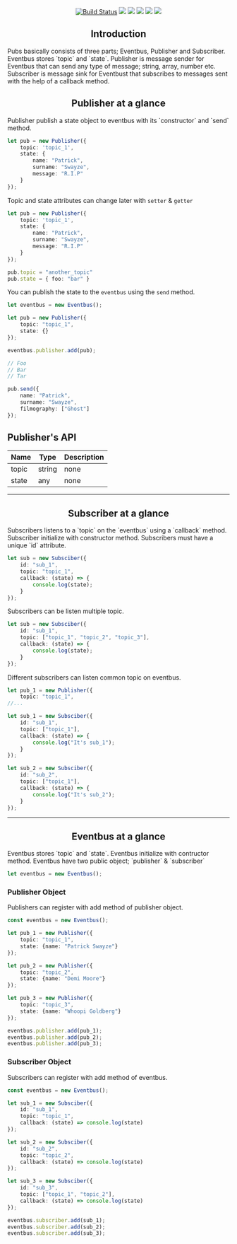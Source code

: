 <p align="center">
    <a href="https://circleci.com/gh/gunerkaanalkim/pubs/tree/dev"><img src="https://circleci.com/gh/gunerkaanalkim/pubs.svg?style=shield" alt="Build Status"></a>
    <a href="https://codecov.io/gh/gunerkaanalkim/pub-sub"><img src="https://codecov.io/gh/gunerkaanalkim/pub-sub/branch/master/graph/badge.svg" /></a>
    <a href="https://opensource.org/licenses/MIT"><img src="https://img.shields.io/badge/License-MIT-green.svg"/></a>
    <a href="https://github.com/gunerkaanalkim/pubs/issues"><img src="https://img.shields.io/github/issues/gunerkaanalkim/pubs?color=red"/></a>
    <a href="https://www.npmjs.com/package/pubs-js"><img src="https://img.shields.io/github/issues-closed/gunerkaanalkim/pubs?color=green"/></a>
    <a href="https://www.npmjs.com/package/pubs-js"><img src="https://img.shields.io/npm/v/pubs-js.svg?color=yellow"/></a>
</p>

<h2 align="center">Introduction </h2>
Pubs basically consists of three parts; Eventbus, Publisher and Subscriber.
Eventbus stores `topic` and `state`. 
Publisher is message sender for Eventbus that can send any type of message; string, array, number etc.
Subscriber is message sink for Eventbust that subscribes to messages sent with the help of a callback method.

<h2 align="center">Publisher at a glance </h2>
Publisher publish a state object to eventbus with its `constructor` and `send` method.

````typescript
let pub = new Publisher({
    topic: 'topic_1',
    state: {
        name: "Patrick",
        surname: "Swayze",
        message: "R.I.P"
    }
});
````

Topic and state attributes can change later with `setter` & `getter`

````typescript
let pub = new Publisher({
    topic: 'topic_1',
    state: {
        name: "Patrick",
        surname: "Swayze",
        message: "R.I.P"
    }
});

pub.topic = "another_topic"
pub.state = { foo: "bar" }

````
You can publish the state to the `eventbus` using the `send` method.

````typescript
let eventbus = new Eventbus();

let pub = new Publisher({
    topic: "topic_1",
    state: {}
});

eventbus.publisher.add(pub);

// Foo
// Bar
// Tar

pub.send({
    name: "Patrick",
    surname: "Swayze",
    filmography: ["Ghost"]
});
````
<h2>Publisher's API</h2>
<table width="100%">
    <thead>
        <th>Name</th>
        <th>Type</th>
        <th>Description</th>
    </thead>
    <tbody>
        <tr>
            <td>topic</td>
            <td>string</td>
            <td>none</td>
        </tr>
         <tr>
            <td>state</td>
            <td>any</td>
            <td>none</td>
        </tr>
    </tbody>
</table>


---

<h2 align="center">Subscriber at a glance </h2>
Subscribers listens to a `topic` on the `eventbus` using a `callback` method.
Subscriber initialize with constructor method.
Subscribers must have a unique `id` attribute.

````typescript
let sub = new Subsciber({
    id: "sub_1",
    topic: "topic_1",
    callback: (state) => {
        console.log(state);
    }
});
````

Subscribers can be listen multiple topic.

```typescript
let sub = new Subsciber({
    id: "sub_1",
    topic: ["topic_1", "topic_2", "topic_3"],
    callback: (state) => {
        console.log(state);
    }
});
```

Different subscribers can listen common topic on eventbus.

```typescript
let pub_1 = new Publisher({
    topic: "topic_1",
//...

let sub_1 = new Subsciber({
    id: "sub_1",
    topic: ["topic_1"],
    callback: (state) => {
        console.log("It's sub_1");
    }
});

let sub_2 = new Subsciber({
    id: "sub_2",
    topic: ["topic_1"],
    callback: (state) => {
        console.log("It's sub_2");
    }
});
```

---

<h2 align="center">Eventbus at a glance </h2>
Eventbus stores `topic` and `state`. Eventbus initialize with contructor method.
Eventbus have two public object; `publisher` & `subscriber`

```typescript
let eventbus = new Eventbus();
```

<h3>Publisher Object</h3>

Publishers can register with add method of publisher object.

```typescript
const eventbus = new Eventbus();

let pub_1 = new Publisher({
    topic: "topic_1",
    state: {name: "Patrick Swayze"}
});

let pub_2 = new Publisher({
    topic: "topic_2",
    state: {name: "Demi Moore"}
});

let pub_3 = new Publisher({
    topic: "topic_3",
    state: {name: "Whoopi Goldberg"}
});

eventbus.publisher.add(pub_1);
eventbus.publisher.add(pub_2);
eventbus.publisher.add(pub_3);
```

<h3>Subscriber Object</h3>

Subscribers can register with add method of eventbus.

```typescript
const eventbus = new Eventbus();

let sub_1 = new Subsciber({
    id: "sub_1",
    topic: "topic_1",
    callback: (state) => console.log(state)
});

let sub_2 = new Subsciber({
    id: "sub_2",
    topic: "topic_2",
    callback: (state) => console.log(state)
});

let sub_3 = new Subsciber({
    id: "sub_3",
    topic: ["topic_1", "topic_2"],
    callback: (state) => console.log(state)
});

eventbus.subscriber.add(sub_1);
eventbus.subscriber.add(sub_2);
eventbus.subscriber.add(sub_3);
```